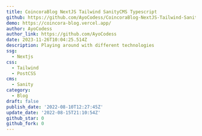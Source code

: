 ```yaml
---
title: CoincoraBlog NextJS Tailwind SanityCMS Typescript
github: https://github.com/AyoCodess/CoincoraBlog-NextJS-Tailwind-SanityCMS-Typescript
demo: https://coincora-blog.vercel.app/
author: AyoCodess
author_link: https://github.com/AyoCodess
date: 2023-11-26T10:04:25.514Z
description: Playing around with different technologies
ssg:
  - Nextjs
css:
  - Tailwind
  - PostCSS
cms:
  - Sanity
category:
  - Blog
draft: false
publish_date: '2022-08-10T12:27:45Z'
update_date: '2022-08-15T21:10:54Z'
github_star: 0
github_fork: 0
---
```

